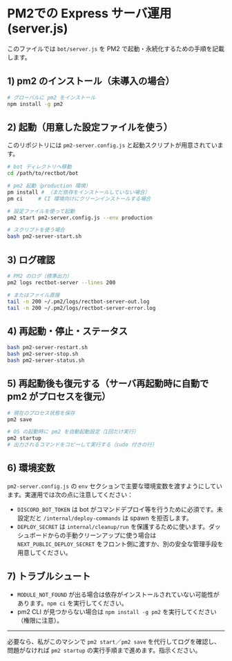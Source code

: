 # PM2での Express サーバ運用 (server.js)

このファイルでは `bot/server.js` を PM2 で起動・永続化するための手順を記載します。

## 1) pm2 のインストール（未導入の場合）

```bash
# グローバルに pm2 をインストール
npm install -g pm2
```

## 2) 起動（用意した設定ファイルを使う）
このリポジトリには `pm2-server.config.js` と起動スクリプトが用意されています。

```bash
# bot ディレクトリへ移動
cd /path/to/rectbot/bot

# pm2 起動（production 環境）
pm install # （まだ依存をインストールしていない場合）
pm ci     # CI 環境向けにクリーンインストールする場合

# 設定ファイルを使って起動
pm2 start pm2-server.config.js --env production

# スクリプトを使う場合
bash pm2-server-start.sh
```

## 3) ログ確認

```bash
# PM2 のログ（標準出力）
pm2 logs rectbot-server --lines 200

# またはファイル直接
tail -n 200 ~/.pm2/logs/rectbot-server-out.log
tail -n 200 ~/.pm2/logs/rectbot-server-error.log
```

## 4) 再起動・停止・ステータス

```bash
bash pm2-server-restart.sh
bash pm2-server-stop.sh
bash pm2-server-status.sh
```

## 5) 再起動後も復元する（サーバ再起動時に自動で pm2 がプロセスを復元）

```bash
# 現在のプロセス状態を保存
pm2 save

# OS の起動時に pm2 を自動起動設定（1回だけ実行）
pm2 startup
# 出力されるコマンドをコピーして実行する（sudo 付きの行）
```

## 6) 環境変数
`pm2-server.config.js` の `env` セクションで主要な環境変数を渡すようにしています。実運用では次の点に注意してください：
- `DISCORD_BOT_TOKEN` は bot がコマンドデプロイ等を行うために必須です。未設定だと `/internal/deploy-commands` は spawn を拒否します。
- `DEPLOY_SECRET` は `internal/cleanup/run` を保護するために使います。ダッシュボードからの手動クリーンアップに使う場合は `NEXT_PUBLIC_DEPLOY_SECRET` をフロント側に渡すか、別の安全な管理手段を用意してください。

## 7) トラブルシュート
- `MODULE_NOT_FOUND` が出る場合は依存がインストールされていない可能性があります。`npm ci` を実行してください。
- pm2 CLI が見つからない場合は `npm install -g pm2` を実行してください（権限に注意）。

---

必要なら、私がこのマシンで `pm2 start`／`pm2 save` を代行してログを確認し、問題がなければ `pm2 startup` の実行手順まで進めます。指示ください。